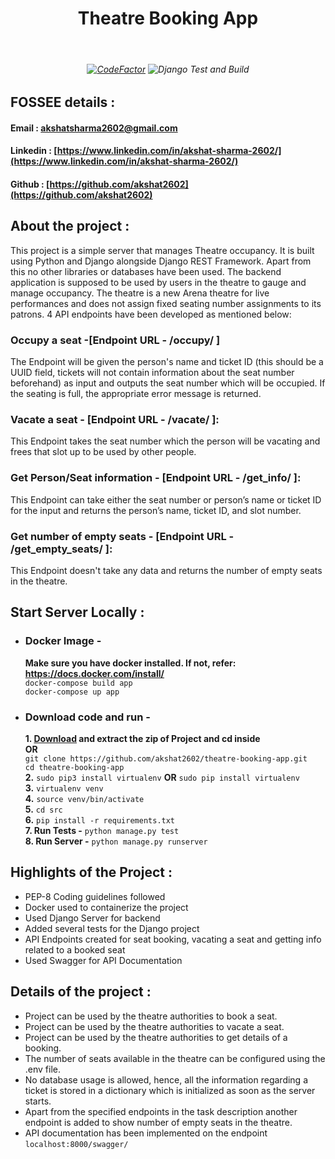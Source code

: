<h1 align="center">Theatre Booking App </h1>
<br>
<h6 align="center">

[![CodeFactor](https://www.codefactor.io/repository/github/akshat2602/theatre-booking-app/badge)](https://www.codefactor.io/repository/github/akshat2602/theatre-booking-app) 
![Django Test and Build](https://github.com/akshat2602/theatre-booking-app/workflows/Django%20Test%20and%20Build/badge.svg)

</h6>


## FOSSEE details :

#### Email : [akshatsharma2602@gmail.com](mailto:akshatsharma2602@gmail.com)
#### Linkedin : [https://www.linkedin.com/in/akshat-sharma-2602/](https://www.linkedin.com/in/akshat-sharma-2602/)
#### Github : [https://github.com/akshat2602](https://github.com/akshat2602)    


## About the project :
This project is a simple server that manages Theatre occupancy. It is built using Python and Django alongside Django REST Framework. Apart from this no other libraries or databases have been used.
The backend application is supposed to be used by users in the theatre to gauge and manage occupancy. The theatre is a new Arena theatre for live performances and does not assign fixed seating number assignments to its patrons. 4 API endpoints have been developed as mentioned below:

### Occupy a seat -[Endpoint URL - /occupy/ ] 
The Endpoint will be given the person's name and ticket ID (this should be a UUID field, tickets will not contain information about the seat number beforehand) as input and outputs the seat number which will be occupied. If the seating is full, the appropriate error message is returned.

### Vacate a seat - [Endpoint URL - /vacate/ ]: 
This Endpoint takes the seat number which the person will be vacating and frees that slot up to be used by other people.

### Get Person/Seat information - [Endpoint URL - /get_info/<NAME or SEATNUM or TICKETID> ]: 
This Endpoint can take either the seat number or person’s name or ticket ID for the input and returns the person’s name, ticket ID, and slot number.

### Get number of empty seats - [Endpoint URL - /get_empty_seats/ ]:
This Endpoint doesn't take any data and returns the number of empty seats in the theatre. 

## Start Server Locally :
* ### Docker Image - 
   **Make sure you have docker installed. If not, refer: https://docs.docker.com/install/** \
   `docker-compose build app` \
   `docker-compose up app`
* ### Download code and run - 
    **1. [Download](https://github.com/akshat2602/theatre-booking-app/archive/master.zip) and extract the zip of Project and cd inside**\
    **OR** \
    `git clone https://github.com/akshat2602/theatre-booking-app.git` \
    `cd theatre-booking-app` \
    **2.** `sudo pip3 install virtualenv`  **OR**  `sudo pip install virtualenv`\
    **3.** `virtualenv venv`\
    **4.** `source venv/bin/activate`\
    **5.** `cd src`\
    **6.** `pip install -r requirements.txt`\
    **7. Run Tests -** `python manage.py test`\
    **8. Run Server -** `python manage.py runserver`


## Highlights of the Project :
* PEP-8 Coding guidelines followed
* Docker used to containerize the project
* Used Django Server for backend
* Added several tests for the Django project
* API Endpoints created for seat booking, vacating a seat and getting info related to a booked seat
* Used Swagger for API Documentation 


## Details of the project :
 * Project can be used by the theatre authorities to book a seat.
 * Project can be used by the theatre authorities to vacate a seat.
 * Project can be used by the theatre authorities to get details of a booking.
 * The number of seats available in the theatre can be configured using the .env file.
 * No database usage is allowed, hence, all the information regarding a ticket is stored in a dictionary which is initialized as soon as the server starts.
 * Apart from the specified endpoints in the task description another endpoint is added to show number of empty seats in the theatre.
 * API documentation has been implemented on the endpoint `localhost:8000/swagger/`
